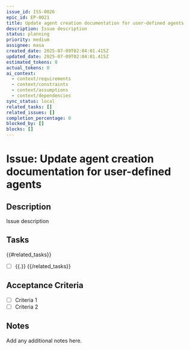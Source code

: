 ```yaml
---
issue_id: ISS-0026
epic_id: EP-0021
title: Update agent creation documentation for user-defined agents
description: Issue description
status: planning
priority: medium
assignee: masa
created_date: 2025-07-09T02:04:01.415Z
updated_date: 2025-07-09T02:04:01.415Z
estimated_tokens: 0
actual_tokens: 0
ai_context:
  - context/requirements
  - context/constraints
  - context/assumptions
  - context/dependencies
sync_status: local
related_tasks: []
related_issues: []
completion_percentage: 0
blocked_by: []
blocks: []
---
```


# Issue: Update agent creation documentation for user-defined agents

## Description
Issue description

## Tasks
{{#related_tasks}}
- [ ] {{.}}
{{/related_tasks}}

## Acceptance Criteria
- [ ] Criteria 1
- [ ] Criteria 2

## Notes
Add any additional notes here.
